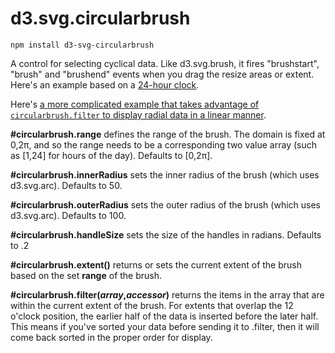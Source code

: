 d3.svg.circularbrush
===============

`npm install d3-svg-circularbrush`

A control for selecting cyclical data. Like d3.svg.brush, it fires "brushstart", "brush" and "brushend" events when you drag the resize areas or extent. Here's an example based on a [24-hour clock](http://bl.ocks.org/emeeks/905c4691f343fc4780bd).

Here's [a more complicated example that takes advantage of `circularbrush.filter` to display radial data in a linear manner](http://bl.ocks.org/emeeks/b57f4cc89dacd38fcdcd).

**#circularbrush.range** defines the range of the brush. The domain is fixed at 0,2π, and so the range needs to be a corresponding two value array (such as [1,24] for hours of the day). Defaults to [0,2π].

**#circularbrush.innerRadius** sets the inner radius of the brush (which uses d3.svg.arc). Defaults to 50.

**#circularbrush.outerRadius** sets the outer radius of the brush (which uses d3.svg.arc). Defaults to 100.

**#circularbrush.handleSize** sets the size of the handles in radians. Defaults to .2

**#circularbrush.extent()** returns or sets the current extent of the brush based on the set **range** of the brush.

**#circularbrush.filter(_array_,_accessor_)** returns the items in the array that are within the current extent of the brush. For extents that overlap the 12 o'clock position, the earlier half of the data is inserted before the later half. This means if you've sorted your data before sending it to .filter, then it will come back sorted in the proper order for display.
